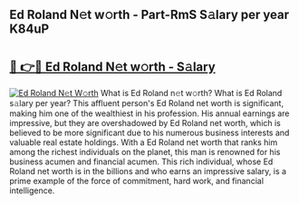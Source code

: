 ## Ed Roland N𝚎t w𝚘rth - Part-RmS S𝚊lary per year K84uP

# <h2><a href="http://gc3ci8.nevu.top/?p=Ed+Roland">🔗 👉🔴 Ed Roland N𝚎t w𝚘rth - S𝚊lary</a></h2>

[![Ed Roland N𝚎t W𝚘rth](https://i.imgur.com/Oavwk0R.jpeg)](http://gc3ci8.nevu.top/?p=Ed+Roland)
What is Ed Roland n𝚎t w𝚘rth? What is Ed Roland s𝚊lary per year?
This affluent person's Ed Roland net worth is significant, making him one of the wealthiest in his profession. His annual earnings are impressive, but they are overshadowed by Ed Roland net worth, which is believed to be more significant due to his numerous business interests and valuable real estate holdings. With a Ed Roland net worth that ranks him among the richest individuals on the planet, this man is renowned for his business acumen and financial acumen. This rich individual, whose Ed Roland net worth is in the billions and who earns an impressive salary, is a prime example of the force of commitment, hard work, and financial intelligence.
